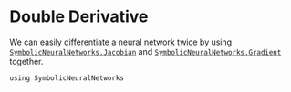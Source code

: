 # Double Derivative

We can easily differentiate a neural network twice by using [`SymbolicNeuralNetworks.Jacobian`](@ref) and [`SymbolicNeuralNetworks.Gradient`](@ref) together.

```@example jacobian_gradient
using SymbolicNeuralNetworks
```